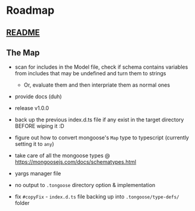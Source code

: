 # Roadmap

## [README](./README.md)

## The Map

- scan for includes in the Model file, check if schema contains variables from includes that may be undefined and turn them to strings

  - Or, evaluate them and then interpriate them as normal ones

- provide docs (duh)

- release v1.0.0

- back up the previous index.d.ts file if any exist in the target directory BEFORE wiping it :D

- figure out how to convert mongoose's `Map` type to typescript (currently setting it to `any`)

- take care of all the mongoose types @ https://mongoosejs.com/docs/schematypes.html

- yargs manager file

- no output to `.tongoose` directory option & implementation

- fix `#copyFix` - `index.d.ts` file backing up into `.tongoose/type-defs/` folder
